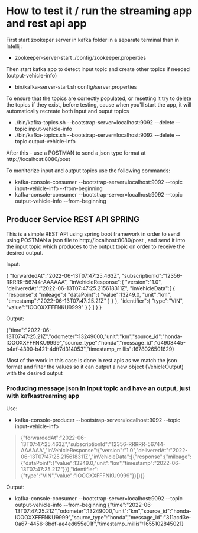# How to test it / run the streaming app and rest api app

First start zookeper server in kafka folder in a separate terminal than in Intellij:

- zookeeper-server-start ./config/zookeeper.properties

Then start kafka app to detect input topic and create other topics if needed (output-vehicle-info)

- bin/kafka-server-start.sh config/server.properties

To ensure that the topics are correctly populated, or resetting it try to delete the topics if they exist, before testing, cause when you'll start the app,
it will automatically recreate both input and ouput topics

- ./bin/kafka-topics.sh --bootstrap-server=localhost:9092 --delete --topic input-vehicle-info
- ./bin/kafka-topics.sh --bootstrap-server=localhost:9092 --delete --topic output-vehicle-info

After this - use a POSTMAN to send a json type format at http://localhost:8080/post

To monitorize input and output topics use the following commands:

- kafka-console-consumer --bootstrap-server=localhost:9092 --topic input-vehicle-info --from-beginning
- kafka-console-consumer --bootstrap-server=localhost:9092 --topic output-vehicle-info --from-beginning

## Producer Service REST API SPRING

This is a simple REST API using spring boot framework in order to send using POSTMAN a json file to http://localhost:8080/post , and send it into the input topic
which produces to the output topic on order to receive the desired output.

Input: 


{
    "forwardedAt":"2022-06-13T07:47:25.463Z",
    "subscriptionId":"12356-RRRRR-56744-AAAAAA",
    "inVehicleResponse":{
        "version":"1.0",
        "deliveredAt":"2022-06-13T07:47:25.215618311Z",
        "inVehicleData":[
            {
            "response":{
                "mileage":{
                    "dataPoint":{
                        "value":13249.0,
                        "unit":"km",
                        "timestamp":"2022-06-13T07:47:25.21Z"
                        }
                    }
                },
                "identifier":{
                    "type":"VIN",
                    "value":"IOOOXXFFFNKU9999"
                }
            }
        ]
    }
}

Output:

{"time":"2022-06-13T07:47:25.21Z","odometer":13249000,"unit":"km","source_id":"honda-IOOOXXFFFNKU9999","source_type":"honda","message_id":"d4908445-b4af-4390-b421-4dff7d314053","timestamp_millis":1678026501629}

Most of the work in this case is done in rest apis as we match the json format and filter the values so it can output a new object (VehicleOutput) with the desired output


### Producing message json in input topic and have an output, just with kafkastreaming app

Use:
- kafka-console-producer --bootstrap-server=localhost:9092 --topic input-vehicle-info
> {"forwardedAt":"2022-06-13T07:47:25.463Z","subscriptionId":"12356-RRRRR-56744-AAAAAA","inVehicleResponse":{"version":"1.0","deliveredAt":"2022-06-13T07:47:25.215618311Z","inVehicleData":[{"response":{"mileage":{"dataPoint":{"value":13249.0,"unit":"km","timestamp":"2022-06-13T07:47:25.21Z"}}},"identifier":{"type":"VIN","value":"IOOOXXFFFNKU9999"}}]}}} 

Output: 
- kafka-console-consumer --bootstrap-server=localhost:9092 --topic output-vehicle-info --from-beginning
{"time":"2022-06-13T07:47:25.21Z","odometer":13249000,"unit":"km","source_id":"honda-IOOOXXFFFNKU9999","source_type":"honda","message_id":"311acd3e-0a67-4456-8bdf-ae4ed655e01f","timestamp_millis":1655102845021}
